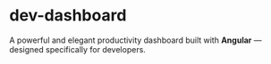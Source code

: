 # dev-dashboard
A powerful and elegant productivity dashboard built with **Angular** — designed specifically for developers. 
